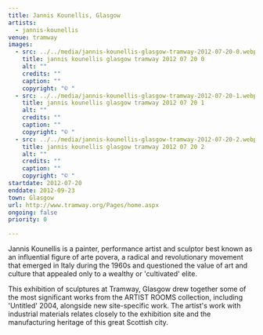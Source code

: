 ```yaml
---
title: Jannis Kounellis, Glasgow
artists:
  - jannis-kounellis
venue: tramway
images:
  - src: ../../media/jannis-kounellis-glasgow-tramway-2012-07-20-0.webp
    title: jannis kounellis glasgow tramway 2012 07 20 0
    alt: ""
    credits: ""
    caption: ""
    copyright: "© "
  - src: ../../media/jannis-kounellis-glasgow-tramway-2012-07-20-1.webp
    title: jannis kounellis glasgow tramway 2012 07 20 1
    alt: ""
    credits: ""
    caption: ""
    copyright: "© "
  - src: ../../media/jannis-kounellis-glasgow-tramway-2012-07-20-2.webp
    title: jannis kounellis glasgow tramway 2012 07 20 2
    alt: ""
    credits: ""
    caption: ""
    copyright: "© "
startdate: 2012-07-20
enddate: 2012-09-23
town: Glasgow
url: http://www.tramway.org/Pages/home.aspx
ongoing: false
priority: 0

---
```


Jannis Kounellis is a painter, performance artist and sculptor best known as an influential figure of arte povera, a radical and revolutionary movement that emerged in Italy during the 1960s and questioned the value of art and culture that appealed only to a wealthy or 'cultivated' elite.

This exhibition of sculptures at Tramway, Glasgow drew together some of the most significant works from the ARTIST ROOMS collection, including 'Untitled' 2004, alongside new site-specific work. The artist's work with industrial materials relates closely to the exhibition site and the manufacturing heritage of this great Scottish city.